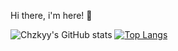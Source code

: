 Hi there, i'm here! 👋

![Chzkyy's GitHub stats](https://github-readme-stats.vercel.app/api?username=chzkyy&theme=tokyonight&show_icons=true&border_radius=10px) [![Top Langs](https://github-readme-stats.vercel.app/api/top-langs/?username=chzkyy&theme=tokyonight&layout=compact&border_radius=10px)](https://github.com/chzkyy/github-readme-stats)
